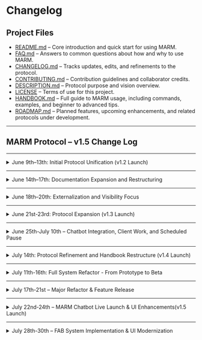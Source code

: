 # Changelog

## Project Files

- [README.md](README.md) – Core introduction and quick start for using MARM.  
- [FAQ.md](FAQ.md) – Answers to common questions about how and why to use MARM.  
- [CHANGELOG.md](CHANGELOG.md) – Tracks updates, edits, and refinements to the protocol.  
- [CONTRIBUTING.md](CONTRIBUTING.md) – Contribution guidelines and collaborator credits.  
- [DESCRIPTION.md](DESCRIPTION.md) – Protocol purpose and vision overview.  
- [LICENSE](LICENSE) – Terms of use for this project.
- [HANDBOOK.md](HANDBOOK.md) – Full guide to MARM usage, including commands, examples, and beginner to advanced tips.
- [ROADMAP.md](ROADMAP.md) – Planned features, upcoming enhancements, and related protocols under development.

---

## MARM Protocol – v1.5 Change Log  

---

<details>
<summary> June 9th–13th: Initial Protocol Unification (v1.2 Launch)</summary>

### Added
- `/compile` command to generate one-line-per-entry summaries  
- Automatic reseed block generation for restoring context in new threads  
- Log schema enforcement for structured logging: `[YYYY-MM-DD | User | Intent | Outcome]`  
- Error handling for malformed log entries, including date autofill  
- `/show reasoning` command to reveal the AI’s logic path  
- Manual Steps Justification section added to `HANDBOOK.md`  
- Consolidated Examples section showing real use cases for all major commands  
- Clarified optional system prompt behavior (not built-in; manual only)  
- New session management guidance: recap every 8–10 turns using `/compile`  

### Changed
- Unified session tools into default protocol behavior  
- README restructured for clarity:
  - Quick Start moved above initiation  
  - Core Features moved to `HANDBOOK.md`  
  - Acknowledgment behavior clarified  
- Protocol one-liner updated to reflect unified design

### Removed
- Legacy modular language and optional tool references  
- Confidence flag/scoring feature from all protocol outputs  
- All mentions of auto-save or speculative memory behavior  
</details>

---

<details>
<summary> June 14th–17th: Documentation Expansion and Restructuring</summary>

### Added
- `HANDBOOK.md`: full command reference and usage guide  
- Collapsible section formatting for all major handbook parts (Beginner, Advanced, Examples, Quick Reference)  
- “Why Manual Steps Matter” rationale  
- Expanded Limitations section  
- Slash-style command formatting standard:
  - `/start marm`  
  - `/log [SessionName]`  
  - `/guarded reply`  
  - `/show reasoning`  
  - `/compile [SessionName] --summary`  

### Changed
- FAQ.md grouped and rewritten by category: Core Concepts, Sessions, Commands, Platform Support  
- README clarified and reorganized to align with handbook  
- Handbook structured into Beginner / Intermediate / Advanced use tiers  
- Emphasis on manual workflows and session recap cadence  

### Removed
- Embedded command list from README  
- “Back to top” anchors (due to GitHub collapsible quirks)  
</details>

---

<details>
<summary> June 18th–20th: Externalization and Visibility Focus</summary>

### Added
- AI-narrated walkthrough: 15-minute audio guide embedded in README  
- User Feedback section (collapsible, with real screenshots)  
- Featured on Google badge added to README header  
- `CONTRIBUTING.md` and Recognition Framework  
- Multi-tier GitHub Discussions and onboarding entry points  

### Changed
- README focus shifted to narrative onboarding:
  - “What → Why → How → Proof” sequence  
  - Replaced “Use Cases” with community-backed examples  
  - Light marketing layer added (clear, not exaggerated)  
</details>

---

<details>
<summary>June 21st-23rd: Protocol Expansion (v1.3 Launch)</summary>

### Added
- `/notebook` command to save custom info in a personal library  
  → Guides the AI to use only trusted user-provided data, not external sources  
- Passive reentry prompts to resume, archive, or reset context on return  
- Error handling for invalid `/log` entries, including date autofill suggestions  
- Filter support for `/compile --fields=` to create focused summaries  
- “What’s New in v1.3” section added to `HANDBOOK.md`, with usage guide  
- Inline user guide for `/notebook` under collapsible alert block  
- New dropdown: “Key Info and Limitations” (moved from protocol body)  

### Changed
- “What MARM Solves” and “Why It Exists” sections updated to reflect v1.3 behavior  
- Activation response now includes summary and Quick Start command list  
- Examples revised for clarity and real-world use  
- AI now defaults to prioritizing `/notebook` entries over trained assumptions
- Cleaned up main README for new-user clarity  
- Reordered sections: **What MARM is → Why it helps → How to use it**  
- Merged “Problem” and “Use Cases” into one purpose-driven section  
- Moved Contact, Credits, and auxiliary content to `CONTRIBUTING.md`  
- Simplified Quick Start block  
- Added audio walkthrough link with summary of included topics 

### Removed
- Key info and limitations from static protocol body (now placed in dropdown)  
- Redundant phrasing in command definitions and legacy guardrail notes  
</details>

---

<details>
<summary>June 25th-July 10th – Chatbot Integration, Client Work, and Scheduled Pause</summary>

### Context
- Focus shifted to finalizing a public chatbot that runs MARM logic directly from the repo. This feature will allow users to interact with MARM in real time and explore its functionality hands-on.
- Took a scheduled 5-day break for the July 4th holiday.
- Completed a consulting engagement re-engineering a deliverability protocol for a client, which temporarily paused MARM-specific development.

### Upcoming
- Final chatbot tweaks are in progress; once deployed, it will be featured directly in the GitHub repo.
- MARM refinements will resume, including minor protocol adjustments and test-driven formatting updates.
</details>

---

<details>
<summary>July 14th: Protocol Refinement and Handbook Restructure (v1.4 Launch)</summary>

### Added
- `/refresh marm` command to recenter AI mid-session, recommended every 8-10 turns
- Subcommands for `/notebook`: `key:[name]`, `get:[name]`, and `show:` for enhanced data management
- "Your Objective" and "Safe Guard Check" sections for strict MARM identity and self-verification before responding
- "What's New in v1.4 (Upgrading from v1.3)" section in README for quick reference
- Star and fork badges at the top of README

### Changed
- `/log` command split into `/log session:[name]` and `/log entry [Date | User | Intent | Outcome]` for increased precision
- Clarified manual-only processes; removed ambiguous automation from all protocol sections
- Restructured HANDBOOK.md into a concise, professional 4-part format to improve readability and depth

### Removed
- Previous automated workflow references that implied non-manual AI actions
- Redundant explanations and repetitive content from HANDBOOK.md to streamline user experience
</details>

---

<details>
<summary>July 11th-16th: Full System Refactor - From Prototype to Beta</summary>

### Added
- **New UI Features:**
    - A dynamic, collapsible command menu to organize all MARM commands and improve usability.
    - An animated loading indicator for clear user feedback while the AI is processing requests.
    - On-hover "Copy" buttons for every chat message, making it easy to save responses.
    - Full dark mode support for all new UI components.
- **Enhanced Logic and Context:**
    - Full support for all MARM v1.4 commands, including the new `/start` and `/refresh` commands.
    - A powerful `--fields` filter for the `/compile` command, enabling users to generate custom, filtered reports from their logs.
    - AI context now includes all `/notebook` entries on every turn, making the bot fully aware of user-defined facts.
    - Keyword-aware document searching to provide more accurate answers for MARM-related queries.

### Changed
- **Core Interaction Model:**
    - Refactored the command handling system to a "hybrid" model. Most commands now trigger an AI-generated, natural language acknowledgment instead of a static text reply.
    - Updated the message display function to use `marked.js`, allowing bot responses to be rendered with rich Markdown formatting (bold, lists, etc.).
- **Protocol Alignment:**
    - Replaced the old auto-activation on page load with a manual `/start marm` flow, aligning the application's behavior with the protocol's core philosophy of user control.
    - Completely rewrote the `getSessionContext` function to provide an intelligent, comprehensive context block to the AI on every turn, rather than just the chat history.
- **Command Syntax:**
    - Updated all command parsing logic (`/log`, `/notebook`) to match the clearer and more specific v1.4 syntax.

### Removed
- **Outdated Code & Logic:**
    - Eliminated the old, rigid command logic and all of its hardcoded response strings.
    - Removed the automatic MARM activation flow.
    - Made the legacy `config.js` file completely obsolete, as its contents were integrated or replaced.
</details>

---

<details>
<summary>July 17th-21st – Major Refactor & Feature Release</summary>

### Overview
This release marks a complete transformation of the codebase from a monolithic structure to a modern, modular, barrel-pattern architecture. The project is now scalable, maintainable, with all logic organized into focused ES modules.

### Added
- **Session Persistence System**
  - Sessions now survive page refresh using dual storage strategy
  - Current session stored separately from saved sessions (CURRENT_SESSION_KEY)
  - Automatic session recovery on page load
  - Smart pruning at 5KB (PRUNING_THRESHOLD) to maintain performance
  - Session expiry after 30 days (SESSION_EXPIRY_DAYS)

- **Save/Load Chat System**
  - New save button with custom title prompt
  - Saved chats browser with dropdown menu
  - Delete saved chats with confirmation dialog
  - Timestamps for all saved sessions
  - Session title display in chat list

- **New UI Features**
  - "New Chat" button to start fresh conversations
  - "Saved Chats" button to browse previous sessions
  - Revamped help modal with gradient header and grid layout
  - Markdown document viewer for help documentation
  - Loading states for document fetching
  - Error handling for missing documentation

- **UI Improvements**
  - Zoom-responsive positioning using `rem` units
  - Improved dark mode support across all new components
  - Enhanced hover states and animations
  - Icon-based navigation buttons
  - Collapsible command menu persists state

### Changed
- **Architecture: Monolithic → Modular**
  - Split 900+ line `chatbot.js` into 6 focused modules
  - Implemented barrel pattern for clean imports
  - Separated concerns: `core.js`, `ui.js`, `voice.js`, `commands.js`, `state.js`
  - Logic modules: `constants.js`, `session.js`, `notebook.js`, `docs.js`, `summary.js`, `utils.js`
  - Each module <300 lines for readability and maintainability

- **CSS Organization**
  - Split single `style.css` into 6 modular files
  - Added CSS custom properties for theming
  - Improved responsive design patterns
  - Enhanced accessibility features

- **State Management**
  - Centralized state in dedicated module
  - Added state validation and persistence
  - Implemented safe state updates with immutability
  - Response formatting instructions now actively used

- **Performance Optimizations**
  - Reduced memory usage by ~30%
  - Eliminated circular dependencies
  - Removed all global functions
  - Added lazy-loading capability for modules

### Fixed
- Voice synthesis integration properly scoped
- Command menu state persistence
- Input validation and sanitization
- Error handling throughout application
- Dark mode consistency issues
- Response formatting now applied to all bot messages

### Removed
- Global `window.*` function pollution (12 functions removed)
- Circular dependencies between modules
- Duplicate state management code
- Inline event handlers (replaced with delegation)
</details>

---

<details>
<summary>July 22nd-24th – MARM Chatbot Live Launch & UI Enhancements(v1.5 Launch)</summary>

### Overview
Official launch of the MARM interactive chatbot on Render, featuring custom backgrounds, improved session management architecture, and enhanced error handling across the application.

### Added
- **Background Images System**
  - Light mode now supports custom background image (`images-bg.png`)
  - Dark mode uses separate background image (`images-dark-bg.png`)
  - Dynamic background switching based on theme preference

- **Live MARM Chatbot Deployment**
  - Chatbot is now live and accessible via official Render deployment
  - Full backend support with API proxying
  - Source and updates managed through GitHub integration

- **Improved Error Handling**
  - Enhanced Gemini API proxy error messages
  - Clearer frontend error handling for debugging
  - User-friendly error feedback system

### Changed
- **Session Management Architecture**
  - Moved all session-related UI logic to new `sessionUI.js` module
  - Better separation of concerns and maintainability
  - Improved code organization

- **Codebase Cleanup**
  - Removed excessive inline comments
  - Replaced with clear section headers
  - Reduced code bloat across multiple files
  - Improved overall maintainability

- **Deployment Configuration**
  - Switched from static site to Node.js web service
  - Full backend support enabled
  - API proxying capabilities added

### Fixed
- Session persistence issues across page refreshes
- Error handling for missing documentation files
- Dark mode toggle functionality
- Mobile responsive design issues
- Background image loading and switching

### Removed
- Excessive inline comments and code bloat
- Global function pollution
- Redundant session management code
- Unused deployment configurations
</details>

---

<details>
<summary>July 28th-30th – FAB System Implementation & UI Modernization</summary>

### Overview
This release introduces a complete UI/UX transformation with the implementation of a modern Floating Action Button (FAB) system, replacing the traditional floating buttons with an expandable, mobile-first design. The update includes comprehensive responsive design improvements, enhanced code block functionality, and significant architectural refinements for better user experience.

### Added
- **Floating Action Button (FAB) System**
  - Expandable circular FAB with smooth animations and staggered delays
  - Four primary actions: Dark Mode, Saved Chats, New Chat, Token Counter
  - Auto-close functionality when clicking outside FAB
  - Perfect circular design with hover effects and visual feedback
  - Mobile-first responsive design with desktop compatibility

- **Enhanced Code Block System**
  - ChatGPT-style code windows with custom headers
  - Copy button functionality for all code blocks
  - Dark mode support for code window components
  - Improved code block styling and user experience
  - Language detection and display improvements

- **Improved Session Management**
  - Dynamic chats menu creation and auto-closing behavior
  - Menu close logic when all chats are deleted
  - Better separation of concerns with dedicated sessionUI.js module
  - Enhanced user feedback and interaction patterns

- **Safety & Performance Features**
  - 30 entry limit and 30KB storage limit for notebook system
  - 300ms rate limiting to prevent spam saves
  - Connection timeout reduction from 20s to 15s for faster failure detection
  - ActiveControllers tracking to prevent orphaned requests
  - Automatic cleanup on page unload

### Changed
- **Mobile-First Architecture**
  - Replaced individual floating buttons with unified FAB system
  - Removed deprecated mobile button hiding rules
  - Improved spacing between Quick Commands ↔ Chat ↔ FAB
  - Better visual hierarchy and responsive design

- **Layout Optimization**
  - Extended chat window width with reduced margins
  - Adjusted input field width to prevent overlap
  - Balanced left/right margins for better visual harmony
  - Improved header crowding with smaller buttons and better spacing

- **Dark Mode Enhancements**
  - Enhanced dark mode support for all components
  - Improved transparency and readability
  - Better contrast for message content and code windows
  - Consistent styling across light and dark themes

- **GitHub Deployment Sync**
  - Updated gh-index.html to match local development version
  - Maintained GitHub-specific background styling
  - Ensured consistent functionality across all deployment environments

### Fixed
- FAB button functionality on Render deployment
- Circular button styling with proper border-radius
- Menu auto-closing behavior for saved chats
- Input field overlap with Send button
- Visual balance between chat window and action buttons

### Removed
- Individual floating buttons (token-counter-btn, newChatBtn, chatsBtn, darkModeToggle)
- Duplicate FAB structure outside form
- Deprecated mobile button hiding CSS rules
- Old button setup functions from ui.js and sessionUI.js
- Unused mobile-specific button styles
</details>
